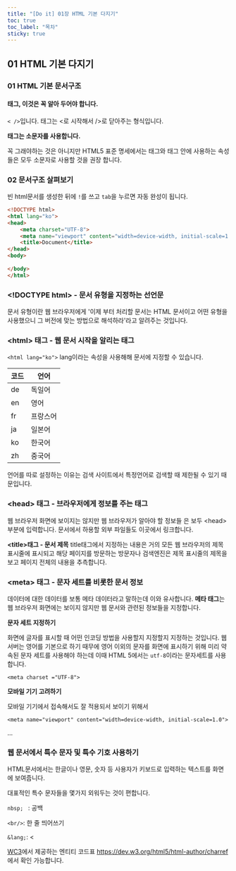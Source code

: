```yaml
---
title: "[Do it] 01장 HTML 기본 다지기"
toc: true
toc_label: "목차"
sticky: true
---
```


## 01 HTML 기본 다지기

### 01 HTML 기본 문서구조

#### 태그, 이것은 꼭 알아 두어야 합니다.

`< />`입니다.  태그는 <로 시작해서 />로 닫아주는 형식입니다.

<span class="stt">**태그는 소문자를 사용합니다.**</span>

꼭 그래야하는 것은 아니지만 HTML5 표준 명세에서는 태그와 태그 안에 사용하는 속성들은 <span class="hlm">모두 소문자</span>로 사용할 것을 권장 합니다.

### 02 문서구조 살펴보기

빈 html문서를 생성한 뒤에 `!`를  쓰고 `tab`을 누르면 자동 완성이 됩니다.

```html
<!DOCTYPE html>
<html lang="ko">
<head>
    <meta charset="UTF-8">
    <meta name="viewport" content="width=device-width, initial-scale=1.0">
    <title>Document</title>
</head>
<body>
    
</body>
</html>
```

### \<!DOCTYPE html> - 문서 유형을 지정하는 선언문

문서 유형이란 웹 브라우저에게 '이제 부터 처리할 문서는 HTML 문서이고 어떤 유형을 사용했으니 그 버전에 맞는 방법으로 해석하라'라고 알려주는 것입니다.

### \<html> 태그 - 웹 문서 시작을 알리는 태그

`<html lang="ko">` lang이라는 속성을 사용해해 문서에 지정할 수 있습니다. 

| 코드 | 언어     |
| ---- | -------- |
| de   | 독일어   |
| en   | 영어     |
| fr   | 프랑스어 |
| ja   | 일본어   |
| ko   | 한국어   |
| zh   | 중국어   |

언어를 따로 설정하는 이유는 검색 사이트에서 특정언어로 검색할 때  제한될 수 있기 때문입니다.

### \<head> 태그 -  브라우저에게 정보를 주는 태그

웹 브라우저 화면에 보이지는 않지만  웹 브라우저가 알아야 할 정보들 은 보두 \<head> 부분에 입력합니다. 문서에서 하용할 외부 파일들도 이곳에서 링크합니다. 

**\<title>태그 - 문서 제목**
title태그에서 지정하는 내용은 거의 모든 웹 브라우저의 제목 표시줄에 표시되고 해당 페이지를 방문하는 방문자나 검색엔진은 제목 표시줄의 제목을 보고 페이지 전체의 내용을 추측합니다. 

### \<meta> 태그 - 문자 세트를 비롯한 문서 정보

<span class="hlm">데이터에 대한 데이터</span>를 보통 메타 데이터라고 말하는데 이와 유사합니다. **메타 태그**는 웹 브라우저 화면에는 보이지 않지만 웹 문서와 관련된 정보들을 지정합니다.

**문자 세트 지정하기**

화면에 글자를 표시할 때 어떤 인코딩 방법을 사용할지 지정할지 지정하는 것입니다. 웹 서버는 영어를 기본으로 하기 때무에 영어 이외의 문자를 화면에 표시하기 위해 미리 약속된 문자 세트를 사용해야 하는데 이때 HTML 5에서는  `utf-8`이라는 문자세트를 사용합니다.

`<meta charset ="UTF-8">`

**모바일 기기 고려하기**

모바일 기기에서 접속해서도 잘 적용되서 보이기 위해서

`<meta name="viewport" content="width=device-width, initial-scale=1.0">`

...

### 웹 문서에서 특수 문자 및 특수 기호 사용하기

HTML문서에서는 한글이나 영문, 숫자 등 사용자가 키보드로 입력하는 텍스트를 화면에 보여줍니다.

대표적인 특수 문자들을 몇가지 외워두는 것이 편합니다. 

`nbsp; ` : 공백

`<br/>`: 한 줄 띄어쓰기

`&lang;`: <

[WC3](www.w3c.org)에서 제공하는 엔티티 코드표 https://dev.w3.org/html5/html-author/charref 에서 확인 가능합니다.